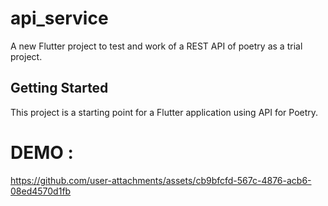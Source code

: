 # api_service

A new Flutter project to test and work of a REST API of poetry as a trial project.

## Getting Started

This project is a starting point for a Flutter application using API for Poetry.

# DEMO :



https://github.com/user-attachments/assets/cb9bfcfd-567c-4876-acb6-08ed4570d1fb


